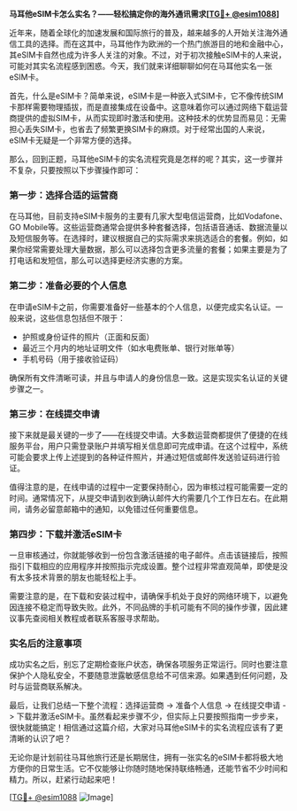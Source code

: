**马耳他eSIM卡怎么实名？——轻松搞定你的海外通讯需求[[TG💪+ @esim1088](https://t.me/s/esim1088)]**

近年来，随着全球化的加速发展和国际旅行的普及，越来越多的人开始关注海外通信工具的选择。而在这其中，马耳他作为欧洲的一个热门旅游目的地和金融中心，其eSIM卡自然也成为许多人关注的对象。不过，对于初次接触eSIM卡的人来说，可能对其实名流程感到困惑。今天，我们就来详细聊聊如何在马耳他实名一张eSIM卡。

首先，什么是eSIM卡？简单来说，eSIM卡是一种嵌入式SIM卡，它不像传统SIM卡那样需要物理插拔，而是直接集成在设备中。这意味着你可以通过网络下载运营商提供的虚拟SIM卡，从而实现即时激活和使用。这种技术的优势显而易见：无需担心丢失SIM卡，也省去了频繁更换SIM卡的麻烦。对于经常出国的人来说，eSIM卡无疑是一个非常方便的选择。

那么，回到正题，马耳他eSIM卡的实名流程究竟是怎样的呢？其实，这一步骤并不复杂，只要按照以下步骤操作即可：

### 第一步：选择合适的运营商

在马耳他，目前支持eSIM卡服务的主要有几家大型电信运营商，比如Vodafone、GO Mobile等。这些运营商通常会提供多种套餐选择，包括语音通话、数据流量以及短信服务等。在选择时，建议根据自己的实际需求来挑选适合的套餐。例如，如果你经常需要处理大量数据，那么可以选择包含更多流量的套餐；如果主要是为了打电话和发短信，那么可以选择更经济实惠的方案。

### 第二步：准备必要的个人信息

在申请eSIM卡之前，你需要准备好一些基本的个人信息，以便完成实名认证。一般来说，这些信息包括但不限于：

- 护照或身份证件的照片（正面和反面）
- 最近三个月内的地址证明文件（如水电费账单、银行对账单等）
- 手机号码（用于接收验证码）

确保所有文件清晰可读，并且与申请人的身份信息一致。这是实现实名认证的关键步骤之一。

### 第三步：在线提交申请

接下来就是最关键的一步了——在线提交申请。大多数运营商都提供了便捷的在线服务平台，用户只需登录账户并填写相关信息即可完成申请。在这个过程中，系统可能会要求上传上述提到的各种证件照片，并通过短信或邮件发送验证码进行验证。

值得注意的是，在线申请的过程中一定要保持耐心，因为审核过程可能需要一定的时间。通常情况下，从提交申请到收到确认邮件大约需要几个工作日左右。在此期间，请务必留意邮箱中的通知，以免错过任何重要信息。

### 第四步：下载并激活eSIM卡

一旦审核通过，你就能够收到一份包含激活链接的电子邮件。点击该链接后，按照指引下载相应的应用程序并按照指示完成设置。整个过程非常直观简单，即使是没有太多技术背景的朋友也能轻松上手。

需要注意的是，在下载和安装过程中，请确保手机处于良好的网络环境下，以避免因连接不稳定而导致失败。此外，不同品牌的手机可能有不同的操作步骤，因此建议事先查阅相关教程或者联系客服寻求帮助。

### 实名后的注意事项

成功实名之后，别忘了定期检查账户状态，确保各项服务正常运行。同时也要注意保护个人隐私安全，不要随意泄露敏感信息给不可信来源。如果遇到任何问题，及时与运营商联系解决。

最后，让我们总结一下整个流程：选择运营商 -> 准备个人信息 -> 在线提交申请 -> 下载并激活eSIM卡。虽然看起来步骤不少，但实际上只要按照指南一步步来，很快就能搞定！相信通过这篇介绍，大家对马耳他eSIM卡的实名流程应该有了更清晰的认识了吧？

无论你是计划前往马耳他旅行还是长期居住，拥有一张实名的eSIM卡都将极大地方便你的日常生活。它不仅能够让你随时随地保持联络畅通，还能节省不少时间和精力。所以，赶紧行动起来吧！

[[TG💪+ @esim1088](https://t.me/s/esim1088) ![Image](https://i.postimg.cc/4NQfJmqS/Snipaste-2025-05-13-00-14-12.png)]